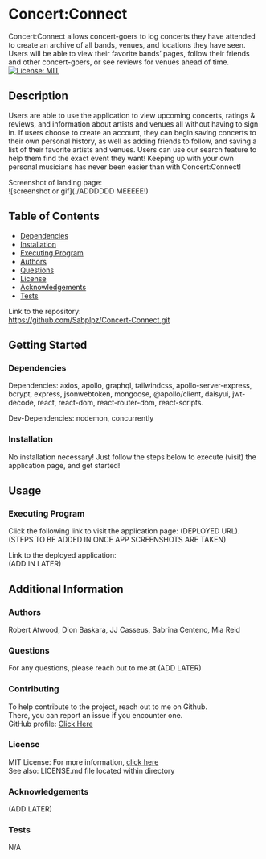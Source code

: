 # Concert:Connect

  Concert:Connect allows concert-goers to log concerts they have attended to create an archive of all bands, venues, and locations they have seen. Users will be able to view their favorite bands’ pages, follow their friends and other concert-goers, or see reviews for venues ahead of time.  
  [![License: MIT](https://img.shields.io/badge/License-MIT-yellow.svg)](https://opensource.org/licenses/MIT)

  ## Description

  Users are able to use the application to view upcoming concerts, ratings & reviews, and information about artists and venues all without having to sign in. If users choose to create an account, they can begin saving concerts to their own personal history, as well as adding friends to follow, and saving a list of their favorite artists and venues. Users can use our search feature to help them find the exact event they want! Keeping up with your own personal musicians has never been easier than with Concert:Connect!

  Screenshot of landing page:  
  ![screenshot or gif](./ADDDDDD MEEEEE!)

  ## Table of Contents
  * [Dependencies](#dependencies)
  * [Installation](#installation)
  * [Executing Program](#execution)
  * [Authors](#authors)
  * [Questions](#questions)
  * [License](#license)
  * [Acknowledgements](#acknowledgements)
  * [Tests](#tests)

  Link to the repository:  
  https://github.com/Sabplpz/Concert-Connect.git

  ## Getting Started

  ### Dependencies
  Dependencies: axios, apollo, graphql, tailwindcss, apollo-server-express, bcrypt, express, jsonwebtoken, mongoose, @apollo/client, daisyui, jwt-decode, react, react-dom, react-router-dom, react-scripts.  
      
  Dev-Dependencies: nodemon, concurrently

  ### Installation
  No installation necessary! Just follow the steps below to execute (visit) the application page, and get started!

  ## Usage

  ### Executing Program
  Click the following link to visit the application page: (DEPLOYED URL). (STEPS TO BE ADDED IN ONCE APP SCREENSHOTS ARE TAKEN)
  
  Link to the deployed application:  
  (ADD IN LATER)

  ## Additional Information

  ### Authors
  Robert Atwood, Dion Baskara, JJ Casseus, Sabrina Centeno, Mia Reid

  ### Questions
  For any questions, please reach out to me at (ADD LATER)

  ### Contributing
  To help contribute to the project, reach out to me on Github.  
  There, you can report an issue if you encounter one.  
  GitHub profile: <a href="https://github.com/sabplpz">Click Here</a>

  ### License  
  MIT License: For more information,  <a href="https://opensource.org/license/mit/">click here</a>  
  See also: LICENSE.md file located within directory 

  ### Acknowledgements
  (ADD LATER)

  ### Tests
  N/A
  